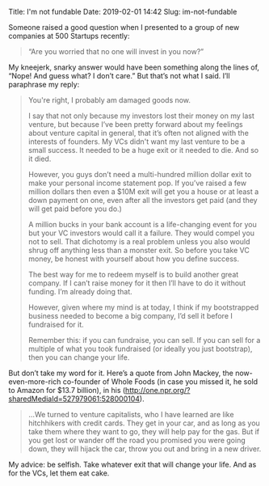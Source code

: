 Title: I'm not fundable
Date: 2019-02-01 14:42
Slug: im-not-fundable

Someone raised a good question when I presented to a group of new companies at 500 Startups recently:

> “Are you worried that no one will invest in you now?”

My kneejerk, snarky answer would have been something along the lines of, “Nope! And guess what? I don’t care.” But that’s not what I said. I’ll paraphrase my reply:

> You're right, I probably am damaged goods now. 
> 
> I say that not only because my investors lost their money on my last venture, but because I’ve been pretty forward about my feelings about venture capital in general, that it’s often not aligned with the interests of founders. My VCs didn't want my last venture to be a small success. It needed to be a huge exit or it needed to die. And so it died. 
> 
> However, you guys don’t need a multi-hundred million dollar exit to make your personal income statement pop. If you’ve raised a few million dollars then even a $10M exit will get you a house or at least a down payment on one, even after all the investors get paid (and they will get paid before you do.) 
> 
> A million bucks in your bank account is a life-changing event for you but your VC investors would call it a failure. They would compel you not to sell. That dichotomy is a real problem unless you also would shrug off anything less than a monster exit. So before you take VC money, be honest with yourself about how you define success.
> 
> The best way for me to redeem myself is to build another great company. If I can’t raise money for it then I’ll have to do it without funding. I’m already doing that. 
> 
> However, given where my mind is at today, I think if my bootstrapped business needed to become a big company, I’d sell it before I fundraised for it. 
> 
> Remember this: if you can fundraise, you can sell. If you can sell for a multiple of what you took fundraised (or ideally you just bootstrap), then you can change your life.

But don’t take my word for it. Here’s a quote from John Mackey, the now-even-more-rich co-founder of Whole Foods (in case you missed it, he sold to Amazon for $13.7 billion), in his (http://one.npr.org/?sharedMediaId=527979061:528000104).

> …We turned to venture capitalists, who I have learned are like hitchhikers with credit cards. They get in your car, and as long as you take them where they want to go, they will help pay for the gas. But if you get lost or wander off the road you promised you were going down, they will hijack the car, throw you out and bring in a new driver.

My advice: be selfish. Take whatever exit that will change your life. And as for the VCs, let them eat cake.